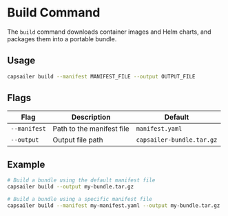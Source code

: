 # Build Command

The `build` command downloads container images and Helm charts, and packages them into a portable bundle.

## Usage

```bash
capsailer build --manifest MANIFEST_FILE --output OUTPUT_FILE
```

## Flags

| Flag | Description | Default |
|------|-------------|---------|
| `--manifest` | Path to the manifest file | `manifest.yaml` |
| `--output` | Output file path | `capsailer-bundle.tar.gz` |

## Example

```bash
# Build a bundle using the default manifest file
capsailer build --output my-bundle.tar.gz

# Build a bundle using a specific manifest file
capsailer build --manifest my-manifest.yaml --output my-bundle.tar.gz
``` 